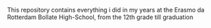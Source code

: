 This repository contains everything i did in my years at the Erasmo da Rotterdam Bollate High-School, from the 12th grade till graduation
